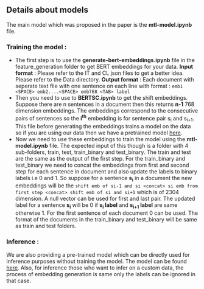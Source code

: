## Details about models

The main model which was proposed in the paper is the **mtl-model.ipynb** file. 

### Training the model :

 - The first step is to use the **generate-bert-embeddings.ipynb** file in the feature_generation folder to get BERT embeddings for your data. 
**Input format** : Please refer to the IT and CL json files to get a better idea.  Please refer to the Data directory.
**Output format** : Each document with seperate text file with one sentence on each line with format : ``emb1 <SPACE> emb2....<SPACE> emb768 <TAB> label``
- Then you need to use to **BERTSC.ipynb** to get the shift embeddings. Suppose there are n sentences in a document then this returns **n-1** 768 dimension embeddings. The embeddings correspond to the consecutive pairs of sentences so the **i<sup>th</sup>** embedding is for sentence pair s<sub>i</sub> and s<sub>i+1</sub>. This file before generating the embeddings trains a model on the data so if you are using our data then we have a pretrained model [here](https://drive.google.com/drive/folders/1GetfwQwHkZIc1aAwH_m5t7bruW0cvpt5?usp=sharing). 
- Now we need to use these embeddings to train the model using the **mtl-model.ipynb** file. The expected input of this though is a folder with 4 sub-folders, train, test, train_binary and test_binary. The train and test are the same as the output of the first step. For the train_binary and test_binary we need to concat the embeddings from first and second step for each sentence in document and also update the labels to binary labels i.e 0 and 1. So suppose for a sentence **s<sub>i</sub>** in a document the new embeddings will be the  ``shift emb of si-1 and si <concat> si emb from first step <concat> shift emb of si and si+1`` which is of 2304 dimension. A null vector can be used for first and last pair. The updated label for a sentence **s<sub>i</sub>** will be 0 if **s<sub>i</sub> label** and **s<sub>i+1</sub> label** are same otherwise 1. For the first sentence of each document 0 can be used. The format of the documents in the train_binary and test_binary will be same as train and test folders. 

### Inference :

We are also providing a pre-trained model which can be directly used for inference purposes without training the model. The model can be found [here](https://drive.google.com/drive/folders/1vVS-lk8yAt_DonhaSVYYfAQ1ci1J8uxX?usp=sharing). Also, for inference those who want to infer on a custom data, the process of embedding generation is same only the labels can be ignored in that case.

